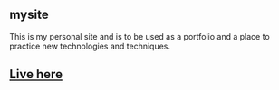 ## mysite 
This is my personal site and is to be used as a portfolio and a place to practice new technologies and techniques.

##  <a href="https://peaceful-brahmagupta-ac85eb.netlify.app/">Live here</a>
